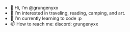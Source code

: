 - 👋 Hi, I’m @grungenyxx
- 👀 I’m interested in traveling, reading, camping, and art.
- 🌱 I’m currently learning to code :p 
- 📫 How to reach me: discord: grungenyxx

<!---
grungenyxx/grungenyxx is a ✨ special ✨ repository because its `README.md` (this file) appears on your GitHub profile.
You can click the Preview link to take a look at your changes.
--->
